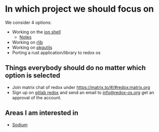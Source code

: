 # In which project we should focus on

We consider 4 options:

- Working on the [ion shell](https://gitlab.redox-os.org/redox-os/ion)
  - [Notes](./ion_notes.md)
- Working on [rlib](https://gitlab.redox-os.org/redox-os/relibc)
- Working on [pkgutils](https://gitlab.redox-os.org/redox-os/pkgutils)
- Porting a rust application/library to redox os

## Things everybody should do no matter which option is selected

- Join matrix chat of redox under https://matrix.to/#/#redox:matrix.org
- Sign up on [gitlab redox](https://gitlab.redox-os.org/) and send an email to info@redox-os.org get an approval of the account.

## Areas I am interested in 

- [Sodium](https://gitlab.redox-os.org/redox-os/sodium)


